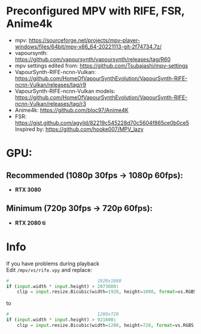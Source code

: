 # Preconfigured MPV with RIFE, FSR, Anime4k

- mpv: https://sourceforge.net/projects/mpv-player-windows/files/64bit/mpv-x86_64-20221113-git-2f74734.7z/
- vapoursynth: https://github.com/vapoursynth/vapoursynth/releases/tag/R60
- mpv settings edited from: https://github.com/Tsubajashi/mpv-settings
- VapourSynth-RIFE-ncnn-Vulkan: https://github.com/HomeOfVapourSynthEvolution/VapourSynth-RIFE-ncnn-Vulkan/releases/tag/r9
- VapourSynth-RIFE-ncnn-Vulkan models: https://github.com/HomeOfVapourSynthEvolution/VapourSynth-RIFE-ncnn-Vulkan/releases/tag/r3
- Anime4k: https://github.com/bloc97/Anime4K
- FSR: https://gist.github.com/agyild/82219c545228d70c5604f865ce0b0ce5
<br>Inspired by: https://github.com/hooke007/MPV_lazy

# GPU:
## Recommended (**1080p 30fps -> 1080p 60fps**):
- **RTX 3080**
## Minimum (**720p 30fps -> 720p 60fps**):
- **RTX 2080 ti**
# Info
If you have problems during playback
<br>
Edit `/mpv/vs/rife.vpy` and replace:
```py
#                                 1920x1080
if (input.width * input.height) > 2073600:
	clip = input.resize.Bicubic(width=1920, height=1080, format=vs.RGBS, matrix_in_s="709")
```
to
```py
#                                 1280x720
if (input.width * input.height) > 921600:
	clip = input.resize.Bicubic(width=1280, height=720, format=vs.RGBS, matrix_in_s="709")
```
